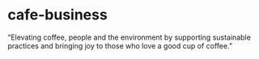 # cafe-business
 “Elevating coffee, people and the environment by supporting sustainable practices and bringing joy to those who love a good cup of coffee.” 

